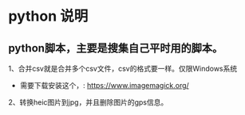 # python 说明
## python脚本，主要是搜集自己平时用的脚本。
1、合并csv就是合并多个csv文件，csv的格式要一样。仅限Windows系统
- 需要下载安装这个，: https://www.imagemagick.org/

2、转换heic图片到jpg，并且删除图片的gps信息。
